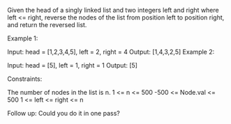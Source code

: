 Given the head of a singly linked list and two integers left and right where left <= right, reverse the nodes of the list from position left to position right, and return the reversed list.



Example 1:


Input: head = [1,2,3,4,5], left = 2, right = 4
Output: [1,4,3,2,5]
Example 2:

Input: head = [5], left = 1, right = 1
Output: [5]


Constraints:

The number of nodes in the list is n.
1 <= n <= 500
-500 <= Node.val <= 500
1 <= left <= right <= n


Follow up: Could you do it in one pass?